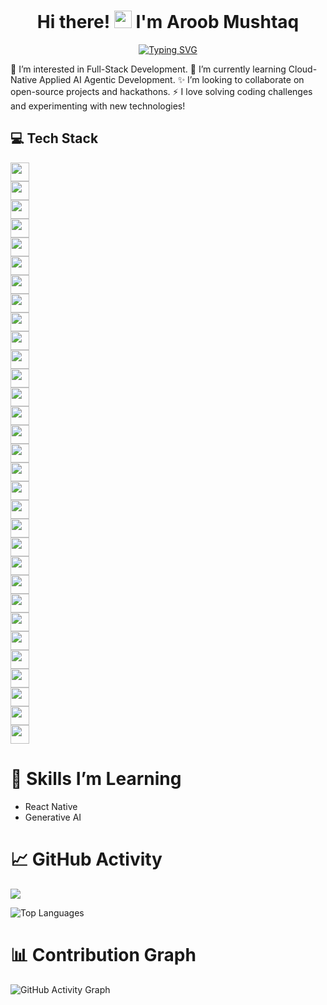 <h1 align="center">
  Hi there! <img src="https://media.giphy.com/media/hvRJCLFzcasrR4ia7z/giphy.gif" width="28px"/> I'm Aroob Mushtaq
</h1>

<p align="center">
  <a href="https://git.io/typing-svg">
    <img src="https://readme-typing-svg.demolab.com?font=Fira+Code&size=24&pause=1000&color=1A1A1A&center=true&width=435&lines=Full-Stack+Developer;MERN+Stack+Developer;Always+Learning...;Love+Building+Projects" alt="Typing SVG" />
  </a>
</p>
 👀 I’m interested in Full-Stack Development.
 🌱 I’m currently learning  Cloud-Native Applied AI Agentic Development.
 ✨ I’m looking to collaborate on open-source projects and hackathons.
 ⚡ I love solving coding challenges and experimenting with new technologies!

<h2>💻 Tech Stack</h2>

<img src="https://img.shields.io/badge/HTML5-E34F26?style=flat&logo=html5&logoColor=white" height="30"/><br>
<img src="https://img.shields.io/badge/CSS3-1572B6?style=flat&logo=css3&logoColor=white" height="30"/><br>
<img src="https://img.shields.io/badge/JavaScript-F7DF1E?style=flat&logo=javascript&logoColor=black" height="30"/><br>
<img src="https://img.shields.io/badge/TypeScript-3178C6?style=flat&logo=typescript&logoColor=white" height="30"/><br>
<img src="https://img.shields.io/badge/Object--Oriented_Programming-000000?style=flat&logo=java&logoColor=white" height="30"/><br>
<img src="https://img.shields.io/badge/Tailwind_CSS-06B6D4?style=flat&logo=tailwindcss&logoColor=white" height="30"/><br>
<img src="https://img.shields.io/badge/Bootstrap-563D7C?style=flat&logo=bootstrap&logoColor=white" height="30"/><br>
<img src="https://img.shields.io/badge/React-20232F?style=flat&logo=react&logoColor=61DAFB" height="30"/><br>
<img src="https://img.shields.io/badge/Vite-646CFF?style=flat&logo=vite&logoColor=white" height="30"/><br>
<img src="https://img.shields.io/badge/Firebase-FFCA28?style=flat&logo=firebase&logoColor=black" height="30"/><br>
<img src="https://img.shields.io/badge/Node.js-8CC84B?style=flat&logo=node.js&logoColor=white" height="30"/><br>
<img src="https://img.shields.io/badge/Express.js-000000?style=flat&logo=express&logoColor=white" height="30"/><br>
<img src="https://img.shields.io/badge/MongoDB-47A248?style=flat&logo=mongodb&logoColor=white" height="30"/><br>
<img src="https://img.shields.io/badge/PostgreSQL-336791?style=flat&logo=postgresql&logoColor=white" height="30"/><br>
<img src="https://img.shields.io/badge/MySQL-4479A1?style=flat&logo=mysql&logoColor=white" height="30"/><br>
<img src="https://img.shields.io/badge/JWT-000000?style=flat&logo=json-web-tokens&logoColor=white" height="30"/><br>
<img src="https://img.shields.io/badge/Multer-FF4F00?style=flat&logo=multer&logoColor=white" height="30"/><br>
<img src="https://img.shields.io/badge/Bcrypt-00A859?style=flat&logo=bcrypt&logoColor=white" height="30"/><br>
<img src="https://img.shields.io/badge/Dotenv-23232F?style=flat&logo=dotenv&logoColor=white" height="30"/><br>
<img src="https://img.shields.io/badge/Netlify-00C7B7?style=flat&logo=netlify&logoColor=white" height="30"/><br>
<img src="https://img.shields.io/badge/NPM-CB3837?style=flat&logo=npm&logoColor=white" height="30"/><br>
<img src="https://img.shields.io/badge/React_Router-CA4245?style=flat&logo=react-router&logoColor=white" height="30"/><br>
<img src="https://img.shields.io/badge/Redux_Toolkit-593D88?style=flat&logo=redux&logoColor=white" height="30"/><br>
<img src="https://img.shields.io/badge/Next.js-000000?style=flat&logo=nextdotjs&logoColor=white" height="30"/><br>
<img src="https://img.shields.io/badge/Git-F05032?style=flat&logo=git&logoColor=white" height="30"/><br>
<img src="https://img.shields.io/badge/Canva-00C4CC?style=flat&logo=canva&logoColor=white" height="30"/><br>
<img src="https://img.shields.io/badge/Figma-F24E1E?style=flat&logo=figma&logoColor=white" height="30"/><br>
<img src="https://img.shields.io/badge/GitHub-181717?style=flat&logo=github&logoColor=white" height="30"/><br>
<img src="https://img.shields.io/badge/Python-3776AB?style=flat&logo=python&logoColor=white" height="30"/><br>
<img src="https://img.shields.io/badge/FastAPI-009688?style=flat&logo=fastapi&logoColor=white" height="30"/><br>
<img src="https://img.shields.io/badge/GenAi-FF6600?style=flat&logo=ai&logoColor=white" height="30"/><br>


# 🌱 Skills I’m Learning
- React Native
- Generative AI


# 📈 GitHub Activity

![](https://github-readme-streak-stats.herokuapp.com/?user=Aroobmushtaq&theme=default)




![Top Languages](https://github-readme-stats.vercel.app/api/top-langs/?username=Aroobmushtaq&layout=compact&theme=default)

# 📊 Contribution Graph

![GitHub Activity Graph](https://github-readme-activity-graph.vercel.app/graph?username=Aroobmushtaq&theme=github-light&area=true&hide_border=true)




